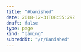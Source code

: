 ```yaml
---
title: "#banished"
date: 2018-12-31T08:55:29Z
draft: false
type: page
kind: "gaming"
subreddit: "/r/Banished"
---
```

